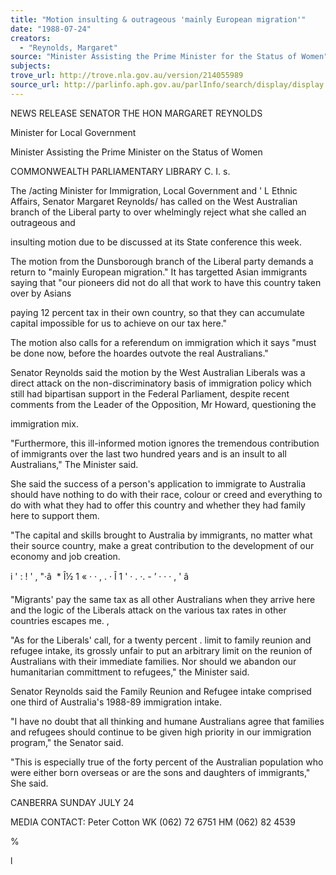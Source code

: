 ```yaml
---
title: "Motion insulting & outrageous 'mainly European migration'"
date: "1988-07-24"
creators:
  - "Reynolds, Margaret"
source: "Minister Assisting the Prime Minister for the Status of Women"
subjects:
trove_url: http://trove.nla.gov.au/version/214055989
source_url: http://parlinfo.aph.gov.au/parlInfo/search/display/display.w3p;query=Id%3A%22media/pressrel/HPR08017554%22
---
```


 NEWS RELEASE SENATOR THE HON MARGARET REYNOLDS

 Minister for Local Government

 Minister Assisting the Prime Minister on the Status of Women

 COMMONWEALTH   PARLIAMENTARY LIBRARY C. I. s.

 The /acting Minister for Immigration, Local Government and '   L Ethnic Affairs, Senator Margaret Reynolds/ has called on the  West Australian branch of the Liberal party to over­ whelmingly reject what she called an outrageous and 

 insulting motion due to be discussed at its State conference  this week.

 The motion from the Dunsborough branch of the Liberal party  demands a return to "mainly European migration." It has  targetted Asian immigrants saying that "our pioneers did not  do all that work to have this country taken over by Asians 

 paying 12 percent tax in their own country, so that they can  accumulate capital impossible for us to achieve on our tax  here."

 The motion also calls for a referendum on immigration which  it says "must be done now, before the hoardes outvote the  real Australians."

 Senator Reynolds said the motion by the West Australian  Liberals was a direct attack on the non-discriminatory basis  of immigration policy which still had bipartisan support in  the Federal Parliament, despite recent comments from the  Leader of the Opposition, Mr Howard, questioning the 

 immigration mix.

 "Furthermore, this ill-informed motion ignores the  tremendous contribution of immigrants over the last two  hundred years and is an insult to all Australians," The  Minister said.

 She said the success of a person's application to immigrate  to Australia should have nothing to do with their race,  colour or creed and everything to do with what they had to  offer this country and whether they had family here to  support them.

 "The capital and skills brought to Australia by immigrants,  no matter what their source country, make a great  contribution to the development of our economy and job  creation.

 i '  : ! '  , "·â  * Î½ 1 « · ·  , . · Î  1 '  ·  .  ·. -  ’ ·  ·  ·  ,  '  â  

 "Migrants' pay the same tax as all other Australians when  they arrive here and the logic of the Liberals attack on the  various tax rates in other countries escapes me. ,

 "As for the Liberals' call, for a twenty percent .  limit to  family reunion and refugee intake,  its grossly unfair to put  an arbitrary limit on the reunion of Australians with their  immediate families. Nor should we abandon our humanitarian  committment to refugees," the Minister said.

 Senator Reynolds said the Family Reunion and Refugee intake  comprised one third of Australia's 1988-89 immigration  intake.

 "I have no doubt that all thinking and humane Australians  agree that families and refugees should continue to be given  high priority in our immigration program," the Senator said.

 "This is especially true of the forty percent of the  Australian population who were either born overseas or are  the sons and daughters of immigrants," She said.

 CANBERRA SUNDAY JULY 24

 MEDIA CONTACT: Peter Cotton WK (062) 72 6751 HM (062) 82 4539

 %

 l

